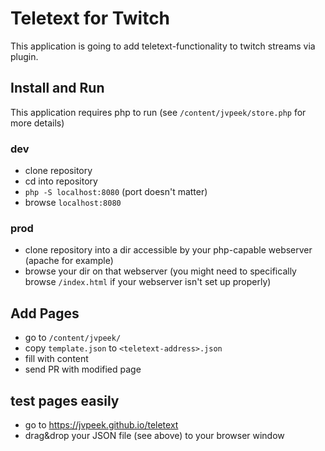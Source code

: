 # Teletext for Twitch
This application is going to add teletext-functionality to twitch streams via plugin.

## Install and Run
This application requires php to run (see `/content/jvpeek/store.php` for more details)
### dev
- clone repository
- cd into repository
- `php -S localhost:8080` (port doesn't matter)
- browse `localhost:8080`

### prod
- clone repository into a dir accessible by your php-capable webserver (apache for example)
- browse your dir on that webserver (you might need to specifically browse `/index.html` if your webserver isn't set up properly)

## Add Pages
- go to `/content/jvpeek/`
- copy `template.json` to `<teletext-address>.json`
- fill with content
- send PR with modified page

## test pages easily
- go to https://jvpeek.github.io/teletext
- drag&drop your JSON file (see above) to your browser window
